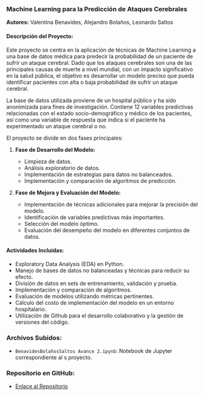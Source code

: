 ### Machine Learning para la Predicción de Ataques Cerebrales

**Autores:** Valentina Benavides, Alejandro Bolaños, Leonardo Saltos

#### Descripción del Proyecto:
Este proyecto se centra en la aplicación de técnicas de Machine Learning a una base de datos médica para predecir la probabilidad de un paciente de sufrir un ataque cerebral. Dado que los ataques cerebrales son una de las principales causas de muerte a nivel mundial, con un impacto significativo en la salud pública, el objetivo es desarrollar un modelo preciso que pueda identificar pacientes con alta o baja probabilidad de sufrir un ataque cerebral.

La base de datos utilizada proviene de un hospital público y ha sido anonimizada para fines de investigación. Contiene 12 variables predictivas relacionadas con el estado socio-demográfico y médico de los pacientes, así como una variable de respuesta que indica si el paciente ha experimentado un ataque cerebral o no.

El proyecto se divide en dos fases principales:
1. **Fase de Desarrollo del Modelo:**
   - Limpieza de datos.
   - Análisis exploratorio de datos.
   - Implementación de estrategias para datos no balanceados.
   - Implementación y comparación de algoritmos de predicción.

2. **Fase de Mejora y Evaluación del Modelo:**
   - Implementación de técnicas adicionales para mejorar la precisión del modelo.
   - Identificación de variables predictivas más importantes.
   - Selección del modelo óptimo.
   - Evaluación del desempeño del modelo en diferentes conjuntos de datos.

#### Actividades Incluidas:
- Exploratory Data Analysis (EDA) en Python.
- Manejo de bases de datos no balanceadas y técnicas para reducir su efecto.
- División de datos en sets de entrenamiento, validación y prueba.
- Implementación y comparación de algoritmos.
- Evaluación de modelos utilizando métricas pertinentes.
- Cálculo del costo de implementación del modelo en un entorno hospitalario.
- Utilización de Github para el desarrollo colaborativo y la gestión de versiones del código.

### Archivos Subidos:
- `BenavidesBolañosSaltos Avance 2.ipynb`: Notebook de Jupyter correspondiente al s proyecto.

### Repositorio en GitHub:
- [Enlace al Repositorio](https://github.com/lawalejo/Proyecto-Log-stica/tree/main?tab=readme-ov-file)
